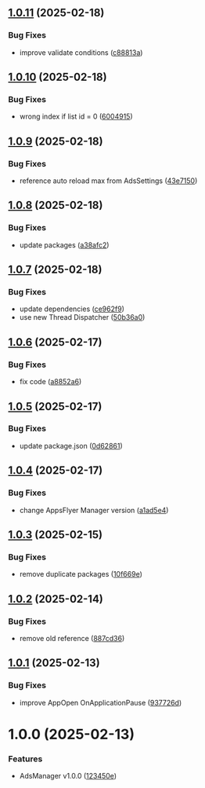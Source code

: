 ## [1.0.11](https://github.com/Unity-UPM-Packages/Ads-Manager/compare/v1.0.10...v1.0.11) (2025-02-18)


### Bug Fixes

* improve validate conditions ([c88813a](https://github.com/Unity-UPM-Packages/Ads-Manager/commit/c88813aedd5ad0cbfd784b007d609be04c1a7928))

## [1.0.10](https://github.com/Unity-UPM-Packages/Ads-Manager/compare/v1.0.9...v1.0.10) (2025-02-18)


### Bug Fixes

* wrong index if list id = 0 ([6004915](https://github.com/Unity-UPM-Packages/Ads-Manager/commit/60049151d4f09d5739e2f1c7d3ebe1d05dab881a))

## [1.0.9](https://github.com/Unity-UPM-Packages/Ads-Manager/compare/v1.0.8...v1.0.9) (2025-02-18)


### Bug Fixes

* reference auto reload max from AdsSettings ([43e7150](https://github.com/Unity-UPM-Packages/Ads-Manager/commit/43e715052b4908fb9df0125f47efefd9740ee216))

## [1.0.8](https://github.com/Unity-UPM-Packages/Ads-Manager/compare/v1.0.7...v1.0.8) (2025-02-18)


### Bug Fixes

* update packages ([a38afc2](https://github.com/Unity-UPM-Packages/Ads-Manager/commit/a38afc2d0f4bd5e0354d5a9f6bc101c4ed23135e))

## [1.0.7](https://github.com/Unity-UPM-Packages/Ads-Manager/compare/v1.0.6...v1.0.7) (2025-02-18)


### Bug Fixes

* update dependencies ([ce962f9](https://github.com/Unity-UPM-Packages/Ads-Manager/commit/ce962f9fca236632e530a8c725ce3b5a183f1145))
* use new Thread Dispatcher ([50b36a0](https://github.com/Unity-UPM-Packages/Ads-Manager/commit/50b36a04fa7d94c05bce1af8e71f003e2f789b66))

## [1.0.6](https://github.com/Unity-UPM-Packages/Ads-Manager/compare/v1.0.5...v1.0.6) (2025-02-17)


### Bug Fixes

* fix code ([a8852a6](https://github.com/Unity-UPM-Packages/Ads-Manager/commit/a8852a676da35c31b8c06afe68a732f0a800f128))

## [1.0.5](https://github.com/Unity-UPM-Packages/Ads-Manager/compare/v1.0.4...v1.0.5) (2025-02-17)


### Bug Fixes

* update package.json ([0d62861](https://github.com/Unity-UPM-Packages/Ads-Manager/commit/0d62861ba5b4816217b2bf0b86f9fce499a21871))

## [1.0.4](https://github.com/Unity-UPM-Packages/Ads-Manager/compare/v1.0.3...v1.0.4) (2025-02-17)


### Bug Fixes

* change AppsFlyer Manager version ([a1ad5e4](https://github.com/Unity-UPM-Packages/Ads-Manager/commit/a1ad5e4d0632b8568856d412400caeef16ae61fb))

## [1.0.3](https://github.com/Unity-UPM-Packages/Ads-Manager/compare/v1.0.2...v1.0.3) (2025-02-15)


### Bug Fixes

* remove duplicate packages ([10f669e](https://github.com/Unity-UPM-Packages/Ads-Manager/commit/10f669e32227e140e1264adae00b88005aa0cad4))

## [1.0.2](https://github.com/Unity-UPM-Packages/Ads-Manager/compare/v1.0.1...v1.0.2) (2025-02-14)


### Bug Fixes

* remove old reference ([887cd36](https://github.com/Unity-UPM-Packages/Ads-Manager/commit/887cd36dcdcb4900785a6679d832da1e143bc9e2))

## [1.0.1](https://github.com/Unity-UPM-Packages/Ads-Manager/compare/v1.0.0...v1.0.1) (2025-02-13)


### Bug Fixes

* improve AppOpen OnApplicationPause ([937726d](https://github.com/Unity-UPM-Packages/Ads-Manager/commit/937726de0576e4835e27df0c907580b12c898c1a))

# 1.0.0 (2025-02-13)


### Features

* AdsManager v1.0.0 ([123450e](https://github.com/Unity-UPM-Packages/Ads-Manager/commit/123450ed94e2ad88517ee5a7d6d54be8d149e370))
